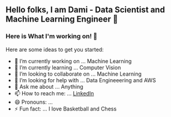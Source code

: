 ## Hello folks, I am Dami - Data Scientist and Machine Learning Engineer 👋

### Here is What I'm working on! 👋



Here are some ideas to get you started:

- 🔭 I’m currently working on ... Machine Learning
- 🌱 I’m currently learning ... Computer Vision
- 👯 I’m looking to collaborate on ... Machine Learning
- 🤔 I’m looking for help with ... Data Engineeering and AWS
- 💬 Ask me about ... Anything
- 📫 How to reach me: ... [LinkedIn](https://www.linkedin.com/in/damilola-fadele/)
- 😄 Pronouns: ...
- ⚡ Fun fact: ... I love Basketball and Chess

